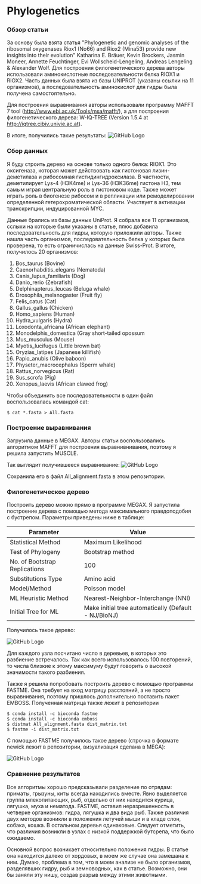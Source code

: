 # Phylogenetics

### Обзор статьи
За основу была взята статья "Phylogenetic and genomic analyses of the ribosomal oxygenases Riox1 (No66) and Riox2 (Mina53) provide new insights into their evolution" Katharina E. Bräuer, Kevin Brockers, Jasmin Moneer, Annette Feuchtinger, Evi Wollscheid-Lengeling, Andreas Lengeling & Alexander Wolf. Для построения филогенетического дерева авторы использовали аминокислотные последовательности белка RIOX1 и RIOX2. Часть данных была взята из базы UNIPROT (указаны ссылки на 11 организмов), а последовательность аминокислот для гидры была получена самостоятельно.

Для построения выравнивания авторы использовали программу MAFFT 7 tool (http://www.ebi.ac.uk/Tools/msa/mafft/), а для построения филогенетического дерева: W-IQ-TREE (Version 1.5.4 at http://iqtree.cibiv.univie.ac.at).

В итоге, получились такие результаты:
![GitHub Logo](/Images/results.png)

### Сбор данных
Я буду строить дерево на основе только одного белка: RIOX1. Это оксигеназа, которая может действовать как гистоновая лизин-деметилаза и рибосомная гистидингидроксилаза. В частности, деметилирует Lys-4 (H3K4me) и Lys-36 (H3K36me) гистона H3, тем самым играя центральную роль в гистоновом коде. Также может играть роль в биогенезе рибосом и в репликации или ремоделировании определенной гетерохроматической области. Участвует в активации транскрипции, индуцированной MYC.

Данные брались из базы данных UniProt. Я собрала все 11 организмов, сслыки на которые были указаны  в статье, плюс добавила последовательность для гидры, которую приложили авторы. Также нашла часть организмов, последовательность белка у которых была проверена, то есть ограничислась на данные Swiss-Prot. В итоге, получилось 20 организмов:
1. Bos_taurus (Bovine)
2. Caenorhabditis_elegans (Nematoda)
3. Canis_lupus_familiaris (Dog)
4. Danio_rerio (Zebrafish)
5. Delphinapterus_leucas (Beluga whale)
6. Drosophila_melanogaster (Fruit fly)
7. Felis_catus (Cat)
8. Gallus_gallus (Chicken)
9. Homo_sapiens (Human)
10. Hydra_vulgaris (Hydra)
11. Loxodonta_africana (African elephant)
12. Monodelphis_domestica (Gray short-tailed opossum
13. Mus_musculus (Mouse)
14. Myotis_lucifugus (Little brown bat)
15. Oryzias_latipes (Japanese killifish)
16. Papio_anubis (Olive baboon)
17. Physeter_macrocephalus (Sperm whale)
18. Rattus_norvegicus (Rat)
19. Sus_scrofa (Pig)
20. Xenopus_laevis (African clawed frog)

Чтобы объединить все последовательности в один файл воспользовалась командой cat:
```
$ cat *.fasta > All.fasta
```

### Построение выравнивания

Загрузила данные в MEGAX. Авторы статьи воспользовались алгоритмом MAFFT для построения выравнивнивания, поэтому я решила запустить MUSCLE. 

Так выглядит получившееся выравнивание:
![GitHub Logo](/Images/alignment.png)

Сохранила его в файл All_alignment.fasta в этом репозитории.

### Филогенетическое дерево

Построить дерево можно прямо в программе MEGAX. Я запустила построение дерева с помощью метода максимального правдоподобия с бустрепом. Параметры приведены ниже в таблице:

| Parameter | Value |
| ------------- | ----- |
| Statistical Method | Maximum Likelihood |
| Test of Phylogeny | Bootstrap method |
| No. of Bootstrap Replications | 100 |
| Substitutions Type | Amino acid |
| Model/Method | Poisson model |
| ML Heuristic Method | Nearest-Neighbor-Interchange (NNI) |
| Initial Tree for ML | Make initial tree automatically (Default - NJ/BioNJ) |

Получилось такое дерево:

![GitHub Logo](/Images/tree_meme.png)

Для каждого узла посчитано число в деревьев, в которых это разбиение встречалось. Так как всего использовалось 100 повторений, то числа близкие к этому максимуму будут говорить о высокой значимости такого разбиения.

Также я решила попробовать построить дерево с помощью программы FASTME. Она требует на вход матрицу расстояний, а не просто выравнивания, поэтому пришлось дополнительно поставить пакет EMBOSS. Полученная матрица также лежит в репозитории

```
$ conda install -c bioconda fastme
$ conda install -c bioconda emboss
$ distmat All_alignment.fasta dist_matrix.txt
$ fastme -i dist_matrix.txt
```

С помощью FASTME получилось такое дерево (строчка в формате newick лежит в репозитории, визуализация сделана в MEGA):

![GitHub Logo](/Images/tree_fastme.png)
### Сравнение результатов

Все алгоритмы хорошо предсказывали разделение по отрядам: приматы, грызуны, киты всегда находились вместе. Явно выделяется группа млекопитающих, рыб, отдельно от них находится курица, лягушка, муха и нематода. FASTME, оставил неразрешенность в четверке организмов: гидра, лягушка и два вида рыб. Также различия двух методов возникли в положения летучей мыши и в кладе слон, собака, кошка. В остальном деревья одинаковые. Следует отметить, что различия возникли в узлах с низкой поддержкой бутсрепа, что было ожидаемо. 

Основной вопрос возникает относительно положения гидры. В статье она находится далеко от хордовых, в моем же случае она замешана к ним. Думаю, проблема в том, что в моем анализе не было организмов, разделявших гидру, рыб и земноводных, как в статье. Возможно, они бы заняли эту нишу, создав разрыв между этими животными.
